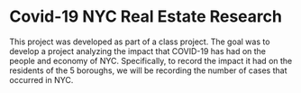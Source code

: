 # Covid-19 NYC Real Estate Research
This project was developed as part of a class project. 
The goal was to develop a project analyzing  the impact that COVID-19 has had on the people and economy of NYC. Specifically, to record the impact it had on the residents of the 5 boroughs, we will be recording the number of cases that occurred in NYC. 
